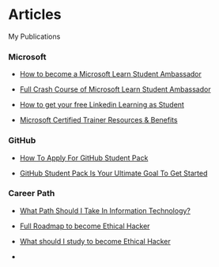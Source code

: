 # Articles
My Publications


### Microsoft

- [How to become a Microsoft Learn Student Ambassador](https://jadhusan-s.medium.com/microsoft-learn-student-ambassador-mlsa-1302a869e2ac)

- [Full Crash Course of Microsoft Learn Student Ambassador](https://jadhusan-s.medium.com/everything-you-need-to-know-about-microsoft-learn-student-ambassador-mlsa-541bc7d06849)

- [How to get your free Linkedin Learning as Student](https://jadhusan-s.medium.com/how-to-get-your-free-linkedin-as-student-47222c145d5f)

- [Microsoft Certified Trainer Resources & Benefits](https://jadhusan-s.medium.com/microsoft-certified-trainer-resources-benefits-323752b13acb)

### GitHub

- [How To Apply For GitHub Student Pack](https://jadhusan-s.medium.com/how-to-apply-for-github-student-pack-4a2cdd983b85)

- [GitHub Student Pack Is Your Ultimate Goal To Get Started](https://jadhusan-s.medium.com/github-student-pack-is-your-ultimate-goal-to-get-started-df42e7ab281d)

### Career Path

- [What Path Should I Take In Information Technology?](https://jadhusan-s.medium.com/what-path-should-i-take-in-information-technology-field-7048ca6f1183)

- [Full Roadmap to become Ethical Hacker](https://jadhusan-s.medium.com/what-should-i-study-to-become-ethical-hacker-4e08cd0c2ed0)

- [What should I study to become Ethical Hacker](https://jadhusan-s.medium.com/what-should-i-study-to-become-ethical-hacker-4e08cd0c2ed0)

- []()





